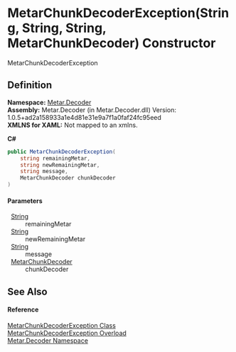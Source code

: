 # MetarChunkDecoderException(String, String, String, MetarChunkDecoder) Constructor


MetarChunkDecoderException



## Definition
**Namespace:** <a href="N_Metar_Decoder.md">Metar.Decoder</a>  
**Assembly:** Metar.Decoder (in Metar.Decoder.dll) Version: 1.0.5+ad2a158933a1e4d81e31e9a7f1a0faf24fc95eed  
**XMLNS for XAML:** Not mapped to an xmlns.

**C#**
``` C#
public MetarChunkDecoderException(
	string remainingMetar,
	string newRemainingMetar,
	string message,
	MetarChunkDecoder chunkDecoder
)
```



#### Parameters
<dl><dt>  <a href="https://learn.microsoft.com/dotnet/api/system.string" target="_blank" rel="noopener noreferrer">String</a></dt><dd>remainingMetar</dd><dt>  <a href="https://learn.microsoft.com/dotnet/api/system.string" target="_blank" rel="noopener noreferrer">String</a></dt><dd>newRemainingMetar</dd><dt>  <a href="https://learn.microsoft.com/dotnet/api/system.string" target="_blank" rel="noopener noreferrer">String</a></dt><dd>message</dd><dt>  <a href="T_Metar_Decoder_Chunkdecoder_MetarChunkDecoder.md">MetarChunkDecoder</a></dt><dd>chunkDecoder</dd></dl>

## See Also


#### Reference
<a href="T_Metar_Decoder_MetarChunkDecoderException.md">MetarChunkDecoderException Class</a>  
<a href="Overload_Metar_Decoder_MetarChunkDecoderException__ctor.md">MetarChunkDecoderException Overload</a>  
<a href="N_Metar_Decoder.md">Metar.Decoder Namespace</a>  
